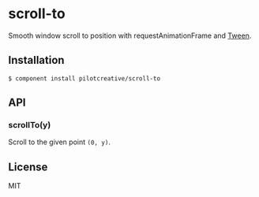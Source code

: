
# scroll-to

  Smooth window scroll to position with requestAnimationFrame and [Tween](https://github.com/component/tween).

## Installation

    $ component install pilotcreative/scroll-to

## API

### scrollTo(y)

  Scroll to the given point `(0, y)`.

## License

  MIT

